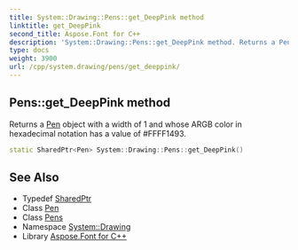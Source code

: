 ```yaml
---
title: System::Drawing::Pens::get_DeepPink method
linktitle: get_DeepPink
second_title: Aspose.Font for C++
description: 'System::Drawing::Pens::get_DeepPink method. Returns a Pen object with a width of 1 and whose ARGB color in hexadecimal notation has a value of #FFFF1493 in C++.'
type: docs
weight: 3900
url: /cpp/system.drawing/pens/get_deeppink/
---
```

## Pens::get_DeepPink method


Returns a [Pen](../../pen/) object with a width of 1 and whose ARGB color in hexadecimal notation has a value of #FFFF1493.

```cpp
static SharedPtr<Pen> System::Drawing::Pens::get_DeepPink()
```

## See Also

* Typedef [SharedPtr](../../../system/sharedptr/)
* Class [Pen](../../pen/)
* Class [Pens](../)
* Namespace [System::Drawing](../../)
* Library [Aspose.Font for C++](../../../)
